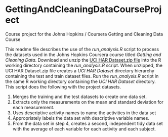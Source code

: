 # GettingAndCleaningDataCourseProject
Course project for the Johns Hopkins / Coursera Getting and Cleaning Data Course

This readme file describes the use of the *run_analysis.R* script to process the datasets used in the Johns Hopkins Coursera course titled *Getting and Cleaning Data*.
Download and unzip the [UCI HAR Dataset.zip file](https://d396qusza40orc.cloudfront.net/getdata%2Fprojectfiles%2FUCI%20HAR%20Dataset.zip) into the R working directory containing the *run_analysis.R* script. When unzipped, the UCI HAR Dataset.zip file creates a *UCI HAR Dataset* directory hierarchy containing the test and train dataset files. Run the *run_analysis.R* script in the same R working directory containing the *UCI HAR Dataset* directory.
This script does the following with the project datasets.
1. Merges the training and the test datasets to create one data set.
2. Extracts only the measurements on the mean and standard deviation for each measurement. 
3. Uses descriptive activity names to name the activities in the data set
4. Appropriately labels the data set with descriptive variable names. 
5. From the data set in step 4, creates a second, independent tidy data set with the average of each variable for each activity and each subject.
